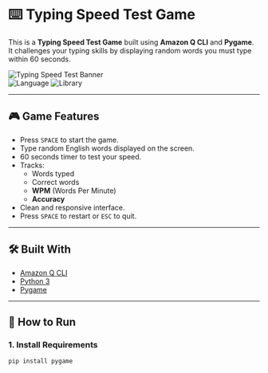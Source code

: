# ⌨️ Typing Speed Test Game

This is a **Typing Speed Test Game** built using **Amazon Q CLI** and **Pygame**. It challenges your typing skills by displaying random words you must type within 60 seconds.

![Typing Speed Test Banner](https://img.shields.io/badge/Built%20With-Amazon%20Q%20CLI-blue?style=for-the-badge)  
![Language](https://img.shields.io/badge/Language-Python-blue.svg) ![Library](https://img.shields.io/badge/Library-Pygame-orange.svg)

---

## 🎮 Game Features

- Press `SPACE` to start the game.
- Type random English words displayed on the screen.
- 60 seconds timer to test your speed.
- Tracks:
  - Words typed
  - Correct words
  - **WPM** (Words Per Minute)
  - **Accuracy**
- Clean and responsive interface.
- Press `SPACE` to restart or `ESC` to quit.

---

## 🛠️ Built With

- [Amazon Q CLI](https://docs.aws.amazon.com/q/)
- [Python 3](https://www.python.org/)
- [Pygame](https://www.pygame.org/news)

---

## 🚀 How to Run

### 1. Install Requirements

```bash
pip install pygame
